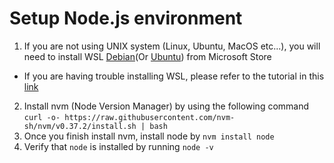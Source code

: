# Setup Node.js environment

1. If you are not using UNIX system (Linux, Ubuntu, MacOS etc...), you will need to install WSL [Debian](https://www.microsoft.com/store/productId/9MSVKQC78PK6)(Or [Ubuntu](https://www.microsoft.com/store/productId/9NBLGGH4MSV6)) from Microsoft Store
  - If you are having trouble installing WSL, please refer to the tutorial in this [link](https://docs.microsoft.com/en-us/windows/wsl/install-win10)
2. Install nvm (Node Version Manager) by using the following command `curl -o- https://raw.githubusercontent.com/nvm-sh/nvm/v0.37.2/install.sh | bash`
3. Once you finish install nvm, install node by `nvm install node`
4. Verify that `node` is installed by running `node -v`
